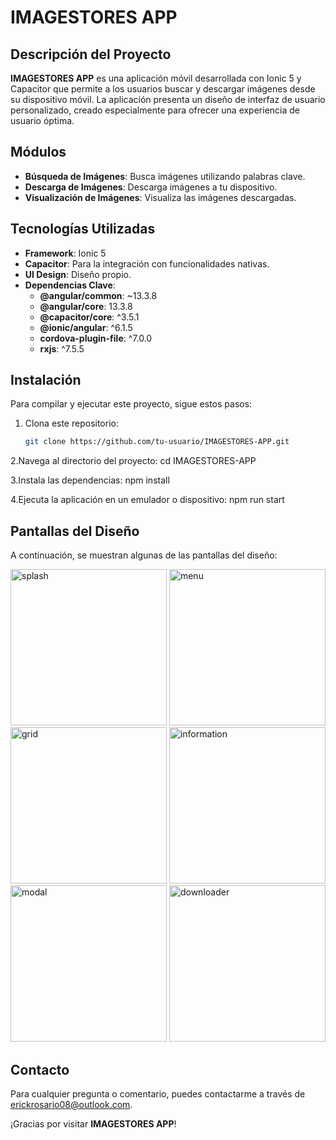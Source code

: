 # IMAGESTORES APP

## Descripción del Proyecto

**IMAGESTORES APP** es una aplicación móvil desarrollada con Ionic 5 y Capacitor que permite a los usuarios buscar y descargar imágenes desde su dispositivo móvil. La aplicación presenta un diseño de interfaz de usuario personalizado, creado especialmente para ofrecer una experiencia de usuario óptima.

## Módulos

- **Búsqueda de Imágenes**: Busca imágenes utilizando palabras clave.
- **Descarga de Imágenes**: Descarga imágenes a tu dispositivo.
- **Visualización de Imágenes**: Visualiza las imágenes descargadas.

## Tecnologías Utilizadas

- **Framework**: Ionic 5
- **Capacitor**: Para la integración con funcionalidades nativas.
- **UI Design**: Diseño propio.
- **Dependencias Clave**:
  - **@angular/common**: ~13.3.8
  - **@angular/core**: 13.3.8
  - **@capacitor/core**: ^3.5.1
  - **@ionic/angular**: ^6.1.5
  - **cordova-plugin-file**: ^7.0.0
  - **rxjs**: ^7.5.5

## Instalación

Para compilar y ejecutar este proyecto, sigue estos pasos:

1. Clona este repositorio:
   ```bash
   git clone https://github.com/tu-usuario/IMAGESTORES-APP.git

 2.Navega al directorio del proyecto:
  cd IMAGESTORES-APP
  
 3.Instala las dependencias:
  npm install
  
 4.Ejecuta la aplicación en un emulador o dispositivo:
  npm run start

 
## Pantallas del Diseño

A continuación, se muestran algunas de las pantallas del diseño:

<img src="https://github.com/user-attachments/assets/f5fa3536-a3f9-456a-93ae-f43dcfe128b6" alt="splash" width="250"/>
<img src="https://github.com/user-attachments/assets/82807600-5da1-43c1-8e20-e72433207905" alt="menu" width="250"/>
<img src="https://github.com/user-attachments/assets/d1a6e8b9-0de8-4f66-81ed-0a2f7b803e6a" alt="grid" width="250"/>
<img src="https://github.com/user-attachments/assets/2a9b415a-af31-4e4d-937a-1c82317707e5" alt="information" width="250"/>
<img src="https://github.com/user-attachments/assets/4fbd7286-885b-48b1-90e4-4e252211671f" alt="modal" width="250"/>
<img src="https://github.com/user-attachments/assets/a363486d-d8c9-4996-82a9-92db5242c124" alt="downloader" width="250"/>



## Contacto

Para cualquier pregunta o comentario, puedes contactarme a través de erickrosario08@outlook.com.

¡Gracias por visitar **IMAGESTORES APP**!
